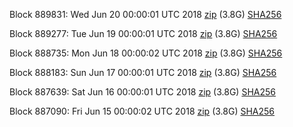 Block 889831: Wed Jun 20 00:00:01 UTC 2018 [zip](https://dash-bootstrap.ams3.digitaloceanspaces.com/mainnet/2018-06-20/bootstrap.dat.zip) (3.8G) [SHA256](https://dash-bootstrap.ams3.digitaloceanspaces.com/mainnet/2018-06-20/sha256.txt)

Block 889277: Tue Jun 19 00:00:01 UTC 2018 [zip](https://dash-bootstrap.ams3.digitaloceanspaces.com/mainnet/2018-06-19/bootstrap.dat.zip) (3.8G) [SHA256](https://dash-bootstrap.ams3.digitaloceanspaces.com/mainnet/2018-06-19/sha256.txt)

Block 888735: Mon Jun 18 00:00:02 UTC 2018 [zip](https://dash-bootstrap.ams3.digitaloceanspaces.com/mainnet/2018-06-18/bootstrap.dat.zip) (3.8G) [SHA256](https://dash-bootstrap.ams3.digitaloceanspaces.com/mainnet/2018-06-18/sha256.txt)

Block 888183: Sun Jun 17 00:00:01 UTC 2018 [zip](https://dash-bootstrap.ams3.digitaloceanspaces.com/mainnet/2018-06-17/bootstrap.dat.zip) (3.8G) [SHA256](https://dash-bootstrap.ams3.digitaloceanspaces.com/mainnet/2018-06-17/sha256.txt)

Block 887639: Sat Jun 16 00:00:01 UTC 2018 [zip](https://dash-bootstrap.ams3.digitaloceanspaces.com/mainnet/2018-06-16/bootstrap.dat.zip) (3.8G) [SHA256](https://dash-bootstrap.ams3.digitaloceanspaces.com/mainnet/2018-06-16/sha256.txt)

Block 887090: Fri Jun 15 00:00:02 UTC 2018 [zip](https://dash-bootstrap.ams3.digitaloceanspaces.com/mainnet/2018-06-15/bootstrap.dat.zip) (3.8G) [SHA256](https://dash-bootstrap.ams3.digitaloceanspaces.com/mainnet/2018-06-15/sha256.txt)
